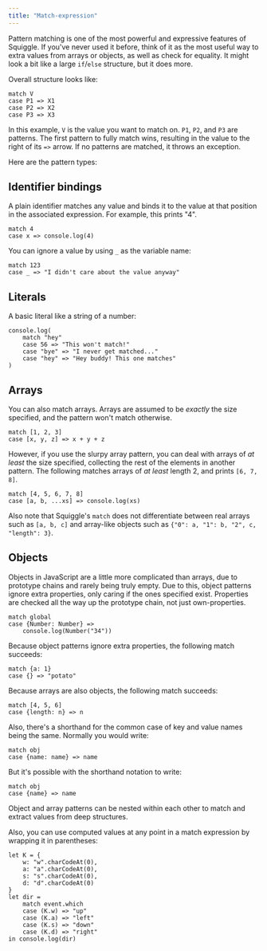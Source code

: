 ```yaml
---
title: "Match-expression"
---
```


Pattern matching is one of the most powerful and expressive features of
Squiggle. If you've never used it before, think of it as the most useful way to
extra values from arrays or objects, as well as check for equality. It might
look a bit like a large `if`/`else` structure, but it does more.

Overall structure looks like:

```squiggle
match V
case P1 => X1
case P2 => X2
case P3 => X3
```

In this example, `V` is the value you want to match on. `P1`, `P2`, and `P3` are
patterns. The first pattern to fully match wins, resulting in the value to the
right of its `=>` arrow. If no patterns are matched, it throws an exception.

Here are the pattern types:

## Identifier bindings

A plain identifier matches any value and binds it to the value at that position
in the associated expression. For example, this prints "4".

```squiggle
match 4
case x => console.log(4)
```

You can ignore a value by using `_` as the variable name:

```squiggle
match 123
case _ => "I didn't care about the value anyway"
```

## Literals

A basic literal like a string of a number:

```squiggle
console.log(
    match "hey"
    case 56 => "This won't match!"
    case "bye" => "I never get matched..."
    case "hey" => "Hey buddy! This one matches"
)
```

## Arrays

You can also match arrays. Arrays are assumed to be *exactly* the size
specified, and the pattern won't match otherwise.

```squiggle
match [1, 2, 3]
case [x, y, z] => x + y + z
```

However, if you use the slurpy array pattern, you can deal with arrays of
*at least* the size specified, collecting the rest of the elements in another
pattern. The following matches arrays of *at least* length 2, and prints
`[6, 7, 8]`.

```squiggle
match [4, 5, 6, 7, 8]
case [a, b, ...xs] => console.log(xs)
```

Also note that Squiggle's `match` does not differentiate between real arrays such as `[a, b, c]` and array-like objects such as
`{"0": a, "1": b, "2", c, "length": 3}`.

## Objects

Objects in JavaScript are a little more complicated than arrays, due to
prototype chains and rarely being truly empty. Due to this, object patterns
ignore extra properties, only caring if the ones specified exist. Properties are
checked all the way up the prototype chain, not just own-properties.

```squiggle
match global
case {Number: Number} =>
    console.log(Number("34"))
```

Because object patterns ignore extra properties, the following match succeeds:

```squiggle
match {a: 1}
case {} => "potato"
```

Because arrays are also objects, the following match succeeds:

```squiggle
match [4, 5, 6]
case {length: n} => n
```

Also, there's a shorthand for the common case of key and value names being the
same. Normally you would write:

```squiggle
match obj
case {name: name} => name
```

But it's possible with the shorthand notation to write:

```squiggle
match obj
case {name} => name
```

Object and array patterns can be nested within each other to match and extract
values from deep structures.

Also, you can use computed values at any point in a match expression by wrapping
it in parentheses:

```squiggle
let K = {
    w: "w".charCodeAt(0),
    a: "a".charCodeAt(0),
    s: "s".charCodeAt(0),
    d: "d".charCodeAt(0)
}
let dir =
    match event.which
    case (K.w) => "up"
    case (K.a) => "left"
    case (K.s) => "down"
    case (K.d) => "right"
in console.log(dir)
```

